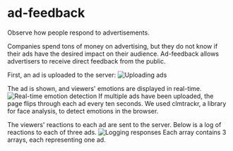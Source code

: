 # ad-feedback
Observe how people respond to advertisements.

Companies spend tons of money on advertising, but they do not know if their ads have the desired impact on their audience. Ad-feedback allows advertisers to receive direct feedback from the public.

First, an ad is uploaded to the server:
![Uploading ads](https://raw.githubusercontent.com/the-real-taylor-swift/ad-feedback/master/Screenshots/uploading-ads.png)

The ad is shown, and viewers' emotions are displayed in real-time.
![Real-time emotion detection](https://raw.githubusercontent.com/the-real-taylor-swift/ad-feedback/master/Screenshots/real-time-emotion-detection.png)
If multiple ads have been uploaded, the page flips through each ad every ten seconds.
We used clmtrackr, a library for face analysis, to detect emotions in the browser.

The viewers' reactions to each ad are sent to the server. Below is a log of reactions to each of three ads.
![Logging responses](https://raw.githubusercontent.com/the-real-taylor-swift/ad-feedback/master/Screenshots/logging-responses-to-each-of-three-ads.png)
Each array contains 3 arrays, each representing one ad.
